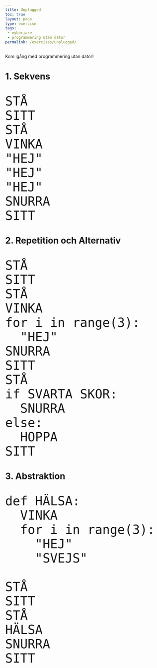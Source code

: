 ```yaml
---
title: Unplugged
toc: true
layout: page
type: exercise
tags:
 - nybörjare
 - programmering utan dator
permalink: /exercises/unplugged/
---
```


Kom igång med programmering utan dator!

# 1. Sekvens

<pre style="font-size:40px">
STÅ
SITT
STÅ
VINKA
"HEJ"
"HEJ"
"HEJ"
SNURRA
SITT
</pre>

# 2. Repetition och Alternativ

<pre style="font-size:40px">
STÅ
SITT
STÅ
VINKA
for i in range(3):
  "HEJ"
SNURRA
SITT
STÅ
if SVARTA SKOR:
  SNURRA
else:
  HOPPA
SITT
</pre>

# 3. Abstraktion

<pre style="font-size:40px">
def HÄLSA:
  VINKA
  for i in range(3):
    "HEJ"
    "SVEJS"

STÅ
SITT
STÅ
HÄLSA
SNURRA
SITT
</pre>
